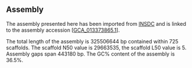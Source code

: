 **Assembly**
--------

The assembly presented here has been imported from [INSDC](http://www.insdc.org) and is linked to the assembly accession [[GCA\_013373865.1](http://www.ebi.ac.uk/ena/data/view/GCA_013373865.1)].

The total length of the assembly is 325506644 bp contained within 725 scaffolds.
The scaffold N50 value is 29663535, the scaffold L50 value is 5.
Assembly gaps span 443180 bp. The GC% content of the assembly is 36.5%.
